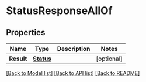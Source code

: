 # StatusResponseAllOf

## Properties

Name | Type | Description | Notes
------------ | ------------- | ------------- | -------------
**Result** | [**Status**](Status.md) |  | [optional] 

[[Back to Model list]](../README.md#documentation-for-models) [[Back to API list]](../README.md#documentation-for-api-endpoints) [[Back to README]](../README.md)


